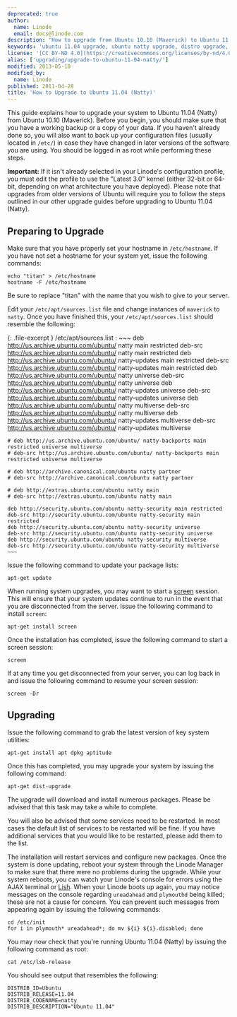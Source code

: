 ```yaml
---
deprecated: true
author:
  name: Linode
  email: docs@linode.com
description: 'How to upgrade from Ubuntu 10.10 (Maverick) to Ubuntu 11.04 (Natty).'
keywords: 'ubuntu 11.04 upgrade, ubuntu natty upgrade, distro upgrade, linux upgrade howto'
license: '[CC BY-ND 4.0](https://creativecommons.org/licenses/by-nd/4.0)'
alias: ['upgrading/upgrade-to-ubuntu-11-04-natty/']
modified: 2013-05-10
modified_by:
  name: Linode
published: 2011-04-28
title: 'How to Upgrade to Ubuntu 11.04 (Natty)'
---
```




This guide explains how to upgrade your system to Ubuntu 11.04 (Natty) from Ubuntu 10.10 (Maverick). Before you begin, you should make sure that you have a working backup or a copy of your data. If you haven't already done so, you will also want to back up your configuration files (usually located in `/etc/`) in case they have changed in later versions of the software you are using. You should be logged in as root while performing these steps.

**Important:** If it isn't already selected in your Linode's configuration profile, you must edit the profile to use the "Latest 3.0" kernel (either 32-bit or 64-bit, depending on what architecture you have deployed). Please note that upgrades from older versions of Ubuntu will require you to follow the steps outlined in our other upgrade guides before upgrading to Ubuntu 11.04 (Natty).

Preparing to Upgrade
--------------------

Make sure that you have properly set your hostname in `/etc/hostname`. If you have not set a hostname for your system yet, issue the following commands:

    echo "titan" > /etc/hostname
    hostname -F /etc/hostname

Be sure to replace "titan" with the name that you wish to give to your server.

Edit your `/etc/apt/sources.list` file and change instances of `maverick` to `natty`. Once you have finished this, your `/etc/apt/sources.list` should resemble the following:

{: .file-excerpt }
/etc/apt/sources.list
:   ~~~
    deb http://us.archive.ubuntu.com/ubuntu/ natty main restricted
    deb-src http://us.archive.ubuntu.com/ubuntu/ natty main restricted
    deb http://us.archive.ubuntu.com/ubuntu/ natty-updates main restricted
    deb-src http://us.archive.ubuntu.com/ubuntu/ natty-updates main restricted
    deb http://us.archive.ubuntu.com/ubuntu/ natty universe
    deb-src http://us.archive.ubuntu.com/ubuntu/ natty universe
    deb http://us.archive.ubuntu.com/ubuntu/ natty-updates universe
    deb-src http://us.archive.ubuntu.com/ubuntu/ natty-updates universe
    deb http://us.archive.ubuntu.com/ubuntu/ natty multiverse
    deb-src http://us.archive.ubuntu.com/ubuntu/ natty multiverse
    deb http://us.archive.ubuntu.com/ubuntu/ natty-updates multiverse
    deb-src http://us.archive.ubuntu.com/ubuntu/ natty-updates multiverse

    # deb http://us.archive.ubuntu.com/ubuntu/ natty-backports main restricted universe multiverse
    # deb-src http://us.archive.ubuntu.com/ubuntu/ natty-backports main restricted universe multiverse

    # deb http://archive.canonical.com/ubuntu natty partner
    # deb-src http://archive.canonical.com/ubuntu natty partner

    # deb http://extras.ubuntu.com/ubuntu natty main
    # deb-src http://extras.ubuntu.com/ubuntu natty main

    deb http://security.ubuntu.com/ubuntu natty-security main restricted
    deb-src http://security.ubuntu.com/ubuntu natty-security main restricted
    deb http://security.ubuntu.com/ubuntu natty-security universe
    deb-src http://security.ubuntu.com/ubuntu natty-security universe
    deb http://security.ubuntu.com/ubuntu natty-security multiverse
    deb-src http://security.ubuntu.com/ubuntu natty-security multiverse
    ~~~

Issue the following command to update your package lists:

    apt-get update

When running system upgrades, you may want to start a [screen](/docs/linux-tools/utilities/screen) session. This will ensure that your system updates continue to run in the event that you are disconnected from the server. Issue the following command to install `screen`:

    apt-get install screen

Once the installation has completed, issue the following command to start a screen session:

    screen

If at any time you get disconnected from your server, you can log back in and issue the following command to resume your screen session:

    screen -Dr

Upgrading
---------

Issue the following command to grab the latest version of key system utilities:

    apt-get install apt dpkg aptitude

Once this has completed, you may upgrade your system by issuing the following command:

    apt-get dist-upgrade

The upgrade will download and install numerous packages. Please be advised that this task may take a while to complete.

You will also be advised that some services need to be restarted. In most cases the default list of services to be restarted will be fine. If you have additional services that you would like to be restarted, please add them to the list.

The installation will restart services and configure new packages. Once the system is done updating, reboot your system through the Linode Manager to make sure that there were no problems during the upgrade. While your system reboots, you can watch your Linode's console for errors using the AJAX terminal or [Lish](/docs/troubleshooting/using-lish-the-linode-shell). When your Linode boots up again, you may notice messages on the console regarding `ureadahead` and `plymouthd` being killed; these are not a cause for concern. You can prevent such messages from appearing again by issuing the following commands:

    cd /etc/init
    for i in plymouth* ureadahead*; do mv ${i} ${i}.disabled; done

You may now check that you're running Ubuntu 11.04 (Natty) by issuing the following command as root:

    cat /etc/lsb-release

You should see output that resembles the following:

    DISTRIB_ID=Ubuntu
    DISTRIB_RELEASE=11.04
    DISTRIB_CODENAME=natty
    DISTRIB_DESCRIPTION="Ubuntu 11.04"



